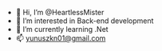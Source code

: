 - 👋 Hi, I’m @HeartlessMister
- 👀 I’m interested in Back-end development
- 🌱 I’m currently learning .Net
- 📫 yunuszkn01@gmail.com

<!---
HeartlessMister/HeartlessMister is a ✨ special ✨ repository because its `README.md` (this file) appears on your GitHub profile.
You can click the Preview link to take a look at your changes.
--->
